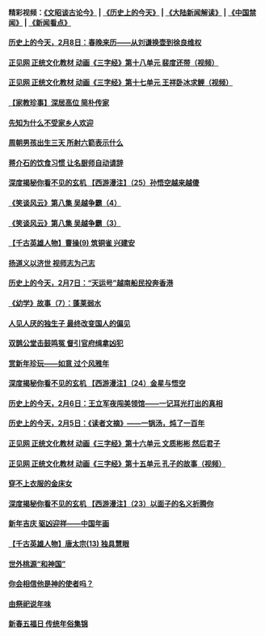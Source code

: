 #### 精彩视频：[《文昭谈古论今》](http://45.32.25.56/wenzhao) | [《历史上的今天》](http://45.32.25.56/today-in-history) | [《大陆新闻解读》](http://45.32.25.56/ntdtv-comedy) | [《中国禁闻》](http://45.32.25.56/ntdtv-news) | [《新闻看点》](http://45.32.25.56/news-insight) 

 #### [历史上的今天，2月8日：春晚来历——从刘谦换壶到徐良维权](../pages/prog647/a102507395.md?t=02082131?t=02081831?t=02081531?t=02081331) 

#### [正见网 正统文化教材 动画《三字经》第十八单元 裴度还带（视频）](../pages/prog647/a102507337.md?t=02082131?t=02081831?t=02081531?t=02081331) 

#### [正见网 正统文化教材 动画《三字经》第十七单元 王祥卧冰求鲤（视频）](../pages/prog647/a102507328.md?t=02082131?t=02081831?t=02081531?t=02081331) 

#### [【家教珍事】深居高位 简朴传家](../pages/prog647/a102507325.md?t=02082131?t=02081831?t=02081531?t=02081331) 

#### [先知为什么不受家乡人欢迎](../pages/prog647/a102507318.md?t=02082131?t=02081831?t=02081531?t=02081331) 

#### [周朝男孩出生三天 所射六箭表示什么](../pages/prog647/a102507314.md?t=02082131?t=02081831?t=02081531?t=02081331) 

#### [蒋介石的饮食习惯 让名厨师自动请辞](../pages/prog647/a102506482.md?t=02082131?t=02081831?t=02081531?t=02081331) 

#### [深度揭秘你看不见的玄机 【西游漫注】（25）孙悟空越来越傻](../pages/prog647/a102506428.md?t=02082131?t=02081831?t=02081531?t=02081331) 

#### [《笑谈风云》第八集 吴越争霸（4）](../pages/prog647/a102506413.md?t=02082131?t=02081831?t=02081531?t=02081331) 

#### [《笑谈风云》第八集 吴越争霸（3）](../pages/prog647/a102506407.md?t=02082131?t=02081831?t=02081531?t=02081331) 

#### [【千古英雄人物】曹操(9) 筑铜雀 兴建安](../pages/prog647/a102506397.md?t=02082131?t=02081831?t=02081531?t=02081331) 

#### [扬道义以济世 视师志为己志](../pages/prog647/a102506386.md?t=02082131?t=02081831?t=02081531?t=02081331) 

#### [历史上的今天，2月7日：“天运号”越南船民投奔香港](../pages/prog647/a102506256.md?t=02082131?t=02081831?t=02081531?t=02081331) 

#### [《幼学》故事（7）：蓬莱弱水](../pages/prog647/a102505647.md?t=02082131?t=02081831?t=02081531?t=02081331) 

#### [人见人厌的独生子 最终改变国人的偏见](../pages/prog647/a102505642.md?t=02082131?t=02081831?t=02081531?t=02081331) 

#### [双鹊公堂击鼓鸣冤 督引官府缉拿凶犯](../pages/prog647/a102505622.md?t=02082131?t=02081831?t=02081531?t=02081331) 

#### [赏新年珍玩——如意 过个风雅年](../pages/prog647/a102505614.md?t=02082131?t=02081831?t=02081531?t=02081331) 

#### [深度揭秘你看不见的玄机 【西游漫注】（24）金星与悟空](../pages/prog647/a102506440.md?t=02082131?t=02081831?t=02081531?t=02081331) 

#### [历史上的今天，2月6日：王立军夜闯美领馆——一记耳光打出的真相](../pages/prog647/a102507213.md?t=02082131?t=02081831?t=02081531?t=02081331) 

#### [历史上的今天，2月5日：《读者文摘》——一锅汤，炖了一百年](../pages/prog647/a102505363.md?t=02082131?t=02081831?t=02081531?t=02081331) 

#### [正见网 正统文化教材 动画《三字经》第十六单元 文质彬彬 然后君子](../pages/prog647/a102505007.md?t=02082131?t=02081831?t=02081531?t=02081331) 

#### [正见网 正统文化教材 动画《三字经》第十五单元 孔子的故事（视频）](../pages/prog647/a102504988.md?t=02082131?t=02081831?t=02081531?t=02081331) 

#### [穿不上衣服的金床女](../pages/prog647/a102504979.md?t=02082131?t=02081831?t=02081531?t=02081331) 

#### [深度揭秘你看不见的玄机 【西游漫注】（23）以面子的名义折腾你](../pages/prog647/a102506447.md?t=02082131?t=02081831?t=02081531?t=02081331) 

#### [新年吉庆 驱凶迎祥——中国年画](../pages/prog647/a102504975.md?t=02082131?t=02081831?t=02081531?t=02081331) 

#### [【千古英雄人物】唐太宗(13) 独具慧眼](../pages/prog647/a102504963.md?t=02082131?t=02081831?t=02081531?t=02081331) 

#### [世外桃源“和神国”](../pages/prog647/a102504957.md?t=02082131?t=02081831?t=02081531?t=02081331) 

#### [你会相信他是神的使者吗？](../pages/prog647/a102504953.md?t=02082131?t=02081831?t=02081531?t=02081331) 

#### [由祭祀说年味](../pages/prog647/a102504949.md?t=02082131?t=02081831?t=02081531?t=02081331) 

#### [新春五福日 传统年俗集锦](../pages/prog647/a102504945.md?t=02082131?t=02081831?t=02081531?t=02081331) 

